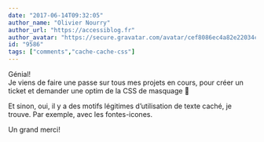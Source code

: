 ```yaml
---
date: "2017-06-14T09:32:05"
author_name: "Olivier Nourry"
author_url: "https://accessiblog.fr"
author_avatar: "https://secure.gravatar.com/avatar/cef8086ec4a82e22034c088b11358aaa"
id: "9586"
tags: ["comments","cache-cache-css"]
---
```

Génial!  
Je viens de faire une passe sur tous mes projets en cours, pour créer un ticket et demander une optim de la CSS de masquage 🙂

Et sinon, oui, il y a des motifs légitimes d’utilisation de texte caché, je trouve. Par exemple, avec les fontes-icones.

Un grand merci!
